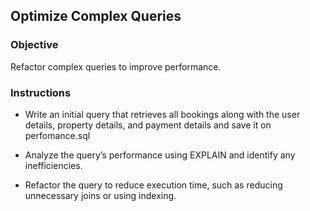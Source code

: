 ## Optimize Complex Queries

### Objective

Refactor complex queries to improve performance.

### Instructions

- Write an initial query that retrieves all bookings along with the user details, property details, and payment details and save it on perfomance.sql

- Analyze the query’s performance using EXPLAIN and identify any inefficiencies.

- Refactor the query to reduce execution time, such as reducing unnecessary joins or using indexing.
